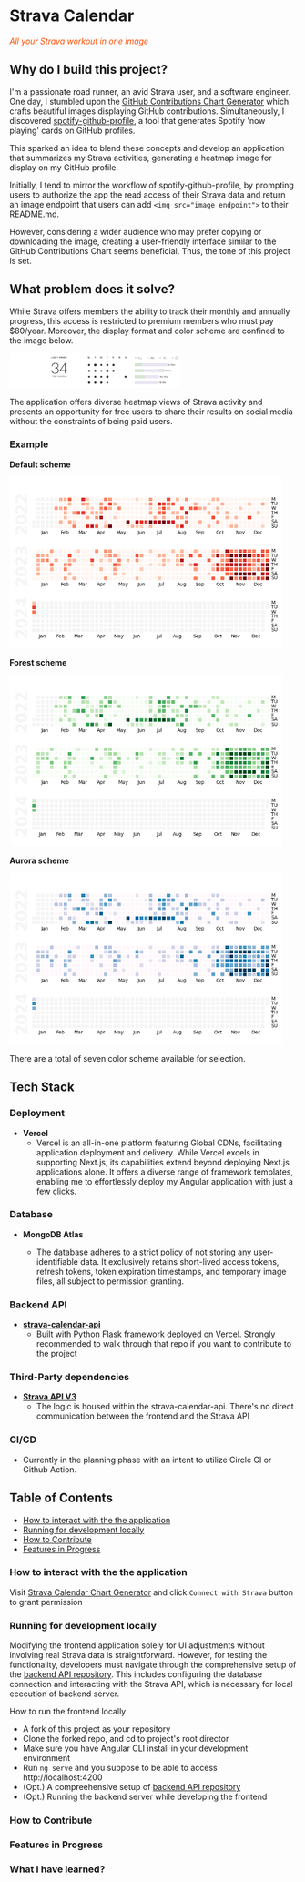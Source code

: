# Strava Calendar

<p style="color: #fc4c02"><em>All your Strava workout in one image</em></p>

## Why do I build this project?

I'm a passionate road runner, an avid Strava user, and a software engineer. One day, I stumbled upon the [GitHub Contributions Chart Generator](https://github.com/sallar/github-contributions-chart) which crafts beautiful images displaying GitHub contributions. Simultaneously, I discovered [spotify-github-profile](https://github.com/kittinan/spotify-github-profile), a tool that generates Spotify 'now playing' cards on GitHub profiles.

This sparked an idea to blend these concepts and develop an application that summarizes my Strava activities, generating a heatmap image for display on my GitHub profile.

Initially, I tend to mirror the workflow of spotify-github-profile, by prompting users to authorize the app the read access of their Strava data and return an image endpoint that users can add `<img src="image endpoint">` to their README.md.

However, considering a wider audience who may prefer copying or downloading the image, creating a user-friendly interface similar to the GitHub Contributions Chart seems beneficial. Thus, the tone of this project is set.

## What problem does it solve?

While Strava offers members the ability to track their monthly and annually progress, this access is restricted to premium members who must pay $80/year. Moreover, the display format and color scheme are confined to the image below.

[<img width=300 height=60 src="./src/assets/readme/Strava-calendar-view.png">](https://support.strava.com/hc/en-us/articles/216917697-Your-Strava-Profile-Page#calender)

The application offers diverse heatmap views of Strava activity and presents an opportunity for free users to share their results on social media without the constraints of being paid users.

### Example

**Default scheme**

<img height=300 width=480 alt="scheme-Reds" src="./src/assets/example/scheme-Reds.png">

**Forest scheme**

<img  height=300 width=480 alt="scheme-Greens" src="./src/assets/example/scheme-Greens.png">

**Aurora scheme**

<img  height=300 width=480 alt="scheme-Pubu" src="./src/assets/example/scheme-PuBu.png">

There are a total of seven color scheme available for selection.

## Tech Stack

### Deployment

- **Vercel**
  - Vercel is an all-in-one platform
    featuring Global CDNs, facilitating application deployment and delivery. While Vercel excels in supporting Next.js, its capabilities extend beyond deploying Next.js applications alone. It offers a diverse range of framework templates, enabling me to effortlessly deploy my Angular application with just a few clicks.

### Database

- **MongoDB Atlas**

  - The database adheres to a strict policy of not storing any user-identifiable data. It exclusively retains short-lived access tokens, refresh tokens, token expiration timestamps, and temporary image files, all subject to permission granting.

### Backend API

- **[strava-calendar-api](https://github.com/handsamtw/strava-calender-api)**
  - Built with Python Flask framework deployed on Vercel. Strongly recommended to walk through that repo if you want to contribute to the project

### Third-Party dependencies

- **[Strava API V3](https://developers.strava.com/docs/reference/)**
  - The logic is housed within the strava-calendar-api. There's no direct communication between the frontend and the Strava API

### CI/CD

- Currently in the planning phase with an intent to utilize Circle CI or Github Action.

## Table of Contents

- [How to interact with the the application](#how-to-interact-with-the-the-application)
- [Running for development locally](#running-for-development-locally)
- [How to Contribute](#how-to-contribute)
- [Features in Progress](#features-in-progress)

### How to interact with the the application

Visit
[Strava Calendar Chart Generator](strava-calender.vercel.app) and click `Connect with Strava` button to grant permission

### Running for development locally

Modifying the frontend application solely for UI adjustments without involving real Strava data is straightforward. However, for testing the functionality, developers must navigate through the comprehensive setup of the [backend API repository](https://github.com/handsamtw/strava-calender-api). This includes configuring the database connection and interacting with the Strava API, which is necessary for local ececution of backend server.

How to run the frontend locally

- A fork of this project as your repository
- Clone the forked repo, and cd to project's root director
- Make sure you have Angular CLI install in your development environment
- Run `ng serve` and you suppose to be able to access http://localhost:4200
- (Opt.) A compreehensive setup of [backend API repository](https://github.com/handsamtw/strava-calender-api)
- (Opt.) Running the backend server while developing the frontend

### How to Contribute

### Features in Progress

### What I have learned?
